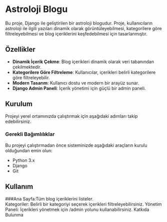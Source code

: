 # Astroloji Blogu

Bu proje, Django ile geliştirilen bir astroloji blogudur. Proje, kullanıcıların astroloji ile ilgili yazıları dinamik olarak görüntüleyebilmesi, kategorilere göre filtreleyebilmesi ve blog içeriklerini keşfedebilmesi için tasarlanmıştır.

## Özellikler

- **Dinamik İçerik Çekme**: Blog içerikleri dinamik olarak veri tabanından çekilmektedir.
- **Kategorilere Göre Filtreleme**: Kullanıcılar, içerikleri belirli kategorilere göre filtreleyebilir.
- **Modern Tasarım**: Kullanıcı dostu ve modern bir arayüz sunar.
- **Django Admin Paneli**: İçerik yönetimi için güçlü bir admin paneli.

## Kurulum

Projeyi yerel ortamınızda çalıştırmak için aşağıdaki adımları takip edebilirsiniz.

### Gerekli Bağımlılıklar

Bu projeyi çalıştırmadan önce sisteminizde aşağıdaki araçların kurulu olduğundan emin olun:

- Python 3.x
- Django
- Git

## Kullanım
###Ana Sayfa:Tüm blog içeriklerini listeler.<br>
Kategoriler: Belirli bir kategoriyi seçerek içerikleri filtreleyebilirsiniz.
Yönetim Paneli: İçerikleri yönetmek için /admin yolunu kullanabilirsiniz.
Katkıda Bulunma
